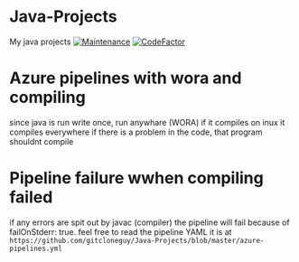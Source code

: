 # Java-Projects
My java projects
[![Maintenance](https://img.shields.io/badge/Maintained%3F-yes-green.svg)](https://GitHub.com/gitcloneguy/Java-Projects/graphs/commit-activity)
[![CodeFactor](https://www.codefactor.io/repository/github/gitcloneguy/java-projects/badge)](https://www.codefactor.io/repository/github/gitcloneguy/java-projects)


#  Azure pipelines with wora and compiling
 since java is run write once, run anywhare (WORA) if it compiles on inux it compiles everywhere
 if there is a problem in the code, that program shouldnt compile
 # Pipeline failure wwhen compiling failed
 if any errors are spit out by javac (compiler) the pipeline will fail because of failOnStderr: true.
 feel free to read the pipeline YAML it is at ```https://github.com/gitcloneguy/Java-Projects/blob/master/azure-pipelines.yml```
